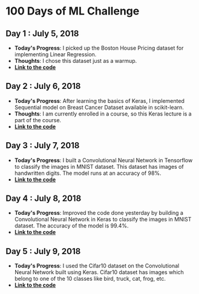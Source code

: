 # 100 Days of ML Challenge 

## Day 1 : July 5, 2018

* **Today's Progress**: I picked up the Boston House Pricing dataset for implementing Linear Regression. 
* **Thoughts**: I chose this dataset just as a warmup.
* [**Link to the code**](https://github.com/chhavi02/100DaysofML/tree/master/Day1%20-%20Linear%20Regression)

## Day 2 : July 6, 2018

* **Today's Progress**: After learning the basics of Keras, I implemented Sequential model on Breast Cancer Dataset available in scikit-learn.
* **Thoughts**: I am currently enrolled in a course, so this Keras lecture is a part of the course.
* [**Link to the code**](https://github.com/chhavi02/100DaysofML/tree/master/Day2%20-%20Intro%20to%20Keras)

## Day 3 : July 7, 2018

* **Today's Progress**: I built a Convolutional Neural Network in Tensorflow to classify the images in MNIST dataset. This dataset has images of handwritten digits. The model runs at an accuracy of 98%.
* [**Link to the code**](https://github.com/chhavi02/100DaysofML/tree/master/Day3%20-%20CNN%20MNIST%20tensorflow)


## Day 4 : July 8, 2018

* **Today's Progress**: Improved the code done yesterday by building a Convolutional Neural Network in Keras to classify the images in MNIST dataset. The accuracy of the model is 99.4%.
* [**Link to the code**](https://github.com/chhavi02/100DaysofML/tree/master/Day4%20-%20CNN%20MNIST%20keras)


## Day 5 : July 9, 2018

* **Today's Progress**: I used the Cifar10 dataset on the Convolutional Neural Network built using Keras. Cifar10 dataset has images which belong to one of the 10 classes like bird, truck, cat, frog, etc.
* [**Link to the code**](https://github.com/chhavi02/100DaysofML/tree/master/Day5%20-%20CNN%20Cifar10%20keras)
